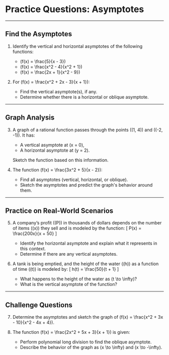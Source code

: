 
# Practice Questions: Asymptotes

---

## **Find the Asymptotes**
1. Identify the vertical and horizontal asymptotes of the following functions:
   - \(f(x) = \frac{5}{x - 3}\)
   - \(f(x) = \frac{x^2 - 4}{x^2 + 1}\)
   - \(f(x) = \frac{2x + 1}{x^2 - 9}\)

2. For \(f(x) = \frac{x^2 + 2x - 3}{x + 1}\):
   - Find the vertical asymptote(s), if any.
   - Determine whether there is a horizontal or oblique asymptote.

---

## **Graph Analysis**
3. A graph of a rational function passes through the points \((1, 4)\) and \((-2, -1)\). It has:
   - A vertical asymptote at \(x = 0\),
   - A horizontal asymptote at \(y = 2\).

   Sketch the function based on this information.

4. The function \(f(x) = \frac{3x^2 + 5}{x - 2}\):
   - Find all asymptotes (vertical, horizontal, or oblique).
   - Sketch the asymptotes and predict the graph's behavior around them.

---

## **Practice on Real-World Scenarios**
5. A company’s profit (\(P\)) in thousands of dollars depends on the number of items (\(x\)) they sell and is modeled by the function:
   \[
   P(x) = \frac{200x}{x + 50}
   \]
   - Identify the horizontal asymptote and explain what it represents in this context.
   - Determine if there are any vertical asymptotes.

6. A tank is being emptied, and the height of the water (\(h\)) as a function of time (\(t\)) is modeled by:
   \[
   h(t) = \frac{50}{t + 1}
   \]
   - What happens to the height of the water as \(t \to \infty\)?
   - What is the vertical asymptote of the function?

---

## **Challenge Questions**
7. Determine the asymptotes and sketch the graph of \(f(x) = \frac{x^2 + 3x - 10}{x^2 - 4x + 4}\).

8. The function \(f(x) = \frac{2x^2 + 5x + 3}{x + 1}\) is given:
   - Perform polynomial long division to find the oblique asymptote.
   - Describe the behavior of the graph as \(x \to \infty\) and \(x \to -\infty\).